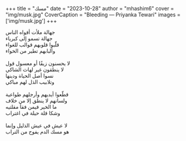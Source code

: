 +++
title = "مسك"
date = "2023-10-28"
author = "mhashim6"
cover = "img/musk.jpg"
CoverCaption = "Bleeding — Priyanka Tewari"
images = ['img/musk.jpg']
+++

جهالة ملأت أفواه الناس \
جهالة تسمو إلى كبرياء \
قلّبوا قلوبهم قوالب للغواء \
وألبابهم تطير من الخواء \
\
لا يحسنون زيفًا أو معسول قول \
لا ينطقون غير لهاث الشاكي \
نسوا أصل الحياة ودينها \
وتلابيب الذل لهم مباكي \
\
قطّعوا أيديهم وأرجلهم طواعية \
ولسانهم لا ينطق إلا من خلاف \
ما الخير فيمن فقأ مقلتيه \
وشكا قلة حيلة في اغتراب \
\
لا عيش في عيش الذليل وإنما \
هو مسك الدم يفوح من التراب

